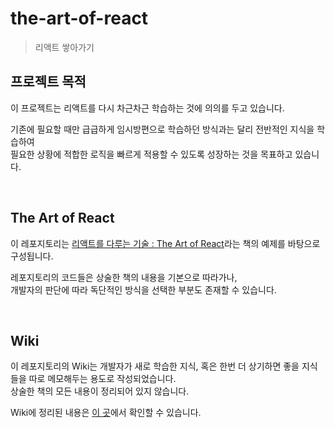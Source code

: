 # the-art-of-react

> 리액트 쌓아가기

## 프로젝트 목적

이 프로젝트는 리액트를 다시 차근차근 학습하는 것에 의의를 두고 있습니다.

기존에 필요할 때만 급급하게 임시방편으로 학습하던 방식과는 달리 전반적인 지식을 학습하여 <br/>
필요한 상황에 적합한 로직을 빠르게 적용할 수 있도록 성장하는 것을 목표하고 있습니다.

<br/>

## The Art of React

이 레포지토리는 [리액트를 다루는 기술 : The Art of React](https://www.yes24.com/Product/Goods/62597469?pid=123487&cosemkid=go15325014723890344&gad_source=1&gclid=CjwKCAiApaarBhB7EiwAYiMwqh2Y9zJFKajoPxuUKCbFqkyRZH_pFVCiSxp45wJIHh9AmNenuDZ5lRoC-FAQAvD_BwE)라는 책의 예제를 바탕으로 구성됩니다.

레포지토리의 코드들은 상술한 책의 내용을 기본으로 따라가나,<br/>
개발자의 판단에 따라 독단적인 방식을 선택한 부분도 존재할 수 있습니다.

<br/>

## Wiki

이 레포지토리의 Wiki는 개발자가 새로 학습한 지식, 혹은 한번 더 상기하면 좋을 지식들을 따로 메모해두는 용도로 작성되었습니다.<br/>
상술한 책의 모든 내용이 정리되어 있지 않습니다.

Wiki에 정리된 내용은 [이 곳](https://github.com/MayOwall/the-art-of-react/wiki)에서 확인할 수 있습니다.
